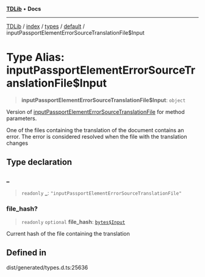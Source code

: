 [**TDLib**](../../../../../../README.md) • **Docs**

***

[TDLib](../../../../../../modules.md) / [index](../../../../../README.md) / [types](../../../README.md) / [default](../README.md) / inputPassportElementErrorSourceTranslationFile$Input

# Type Alias: inputPassportElementErrorSourceTranslationFile$Input

> **inputPassportElementErrorSourceTranslationFile$Input**: `object`

Version of [inputPassportElementErrorSourceTranslationFile](inputPassportElementErrorSourceTranslationFile.md) for method parameters.

One of the files containing the translation of the document contains an error. The error is considered resolved when the file with the translation changes

## Type declaration

### \_

> `readonly` **\_**: `"inputPassportElementErrorSourceTranslationFile"`

### file\_hash?

> `readonly` `optional` **file\_hash**: [`bytes$Input`](bytes$Input-1.md)

Current hash of the file containing the translation

## Defined in

dist/generated/types.d.ts:25636
